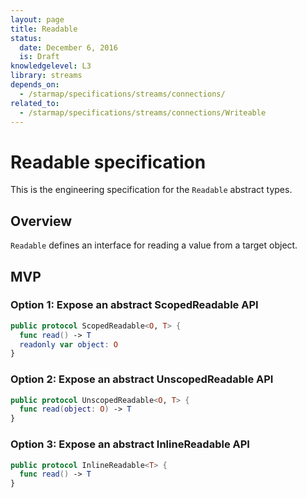 ```yaml
---
layout: page
title: Readable
status:
  date: December 6, 2016
  is: Draft
knowledgelevel: L3
library: streams
depends_on:
  - /starmap/specifications/streams/connections/
related_to:
  - /starmap/specifications/streams/connections/Writeable
---
```


# Readable specification

This is the engineering specification for the `Readable` abstract types.

## Overview

`Readable` defines an interface for reading a value from a target object.

## MVP

### Option 1: Expose an abstract ScopedReadable API

```swift
public protocol ScopedReadable<O, T> {
  func read() -> T
  readonly var object: O
}
```

### Option 2: Expose an abstract UnscopedReadable API

```swift
public protocol UnscopedReadable<O, T> {
  func read(object: O) -> T
}
```

### Option 3: Expose an abstract InlineReadable API

```swift
public protocol InlineReadable<T> {
  func read() -> T
}
```
